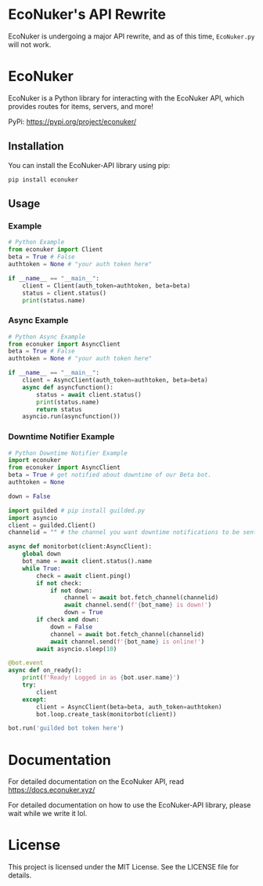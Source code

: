 # EcoNuker's API Rewrite
EcoNuker is undergoing a major API rewrite, and as of this time, `EcoNuker.py` will not work.

# EcoNuker

EcoNuker is a Python library for interacting with the EcoNuker API, which provides routes for items, servers, and more!

PyPi: https://pypi.org/project/econuker/

## Installation

You can install the EcoNuker-API library using pip:

`pip install econuker`

## Usage

### Example

```python
# Python Example
from econuker import Client
beta = True # False
authtoken = None # "your auth token here"

if __name__ == "__main__":
    client = Client(auth_token=authtoken, beta=beta)
    status = client.status()
    print(status.name)
```

### Async Example
```python
# Python Async Example
from econuker import AsyncClient
beta = True # False
authtoken = None # "your auth token here"

if __name__ == "__main__":
    client = AsyncClient(auth_token=authtoken, beta=beta)
    async def asyncfunction():
        status = await client.status()
        print(status.name)
        return status
    asyncio.run(asyncfunction())
```

### Downtime Notifier Example
```python
# Python Downtime Notifier Example
import econuker
from econuker import AsyncClient
beta = True # get notified about downtime of our Beta bot.
authtoken = None

down = False

import guilded # pip install guilded.py
import asyncio
client = guilded.Client()
channelid = "" # the channel you want downtime notifications to be sent to! Make sure your bot has permissions.

async def monitorbot(client:AsyncClient):
    global down
    bot_name = await client.status().name
    while True:
        check = await client.ping()
        if not check:
            if not down:
                channel = await bot.fetch_channel(channelid)
                await channel.send(f'{bot_name} is down!')
                down = True
        if check and down:
            down = False
            channel = await bot.fetch_channel(channelid)
            await channel.send(f'{bot_name} is online!')
        await asyncio.sleep(10)

@bot.event
async def on_ready():
    print(f'Ready! Logged in as {bot.user.name}')
    try:
        client
    except:
        client = AsyncClient(beta=beta, auth_token=authtoken)
        bot.loop.create_task(monitorbot(client))

bot.run('guilded bot token here')
```


# Documentation
For detailed documentation on the EcoNuker API, read https://docs.econuker.xyz/

For detailed documentation on how to use the EcoNuker-API library, please wait while we write it lol.

# License
This project is licensed under the MIT License. See the LICENSE file for details.
